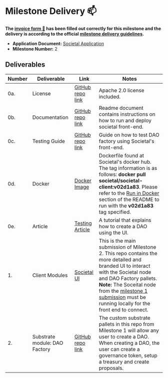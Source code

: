 # Milestone Delivery :mailbox:

**The [invoice form :pencil:](https://docs.google.com/forms/d/e/1FAIpQLSfmNYaoCgrxyhzgoKQ0ynQvnNRoTmgApz9NrMp-hd8mhIiO0A/viewform) has been filled out correctly for this milestone and the delivery is according to the official [milestone delivery guidelines](https://github.com/w3f/Grants-Program/blob/master/docs/milestone-deliverables-guidelines.md).**  



* **Application Document:** [Societal Application](https://github.com/w3f/Grants-Program/blob/master/applications/Societal.md) 
* **Milestone Number:** 2



## Deliverables


| Number | Deliverable | Link | Notes |
| ------------- | ------------- | ------------- |------------- |
| 0a. | License |[GitHub repo link](https://github.com/sctllabs/societal-grant-submission-2/blob/main/LICENSE)| Apache 2.0 license included. |
| 0b. | Documentation |[GitHub repo link](https://github.com/sctllabs/societal-grant-submission-2/blob/main/README.md) | Readme document contains instructions on how to run and deploy societal front-end. |
| 0c. | Testing Guide |[GitHub repo link](https://github.com/sctllabs/societal-grant-submission-2/blob/main/docs/TestingGuide.md)| Guide on how to test DAO factory using Societal's front-end. |
| 0d. | Docker |[Docker Image](https://hub.docker.com/layers/societal/societal-client/v02d1a83/images/sha256-4c19217fad0a973980de9b9de5aa667beaa4a69452bbe6c4edcd0e0212500bac?context=explore)| Dockerfile found at Societal's docker hub. The tag information is as follows: **docker pull societal/societal-client:v02d1a83**. Please refer to the [Run in Docker](https://github.com/sctllabs/societal-grant-submission-2#run-in-docker) section of the README to run with the **v02d1a83** tag specified. |
| 0e. | Article |[Testing Article](https://github.com/sctllabs/societal-grant-submission-2/blob/main/docs/TestingGuide.md) |A tutorial that explains how to create a DAO using the UI. |
| 1. | Client Modules | [Societal UI](https://github.com/sctllabs/societal-grant-submission-2) | This is the main submission of Milestone 2. This repo contains the more detailed and branded UI to interact with the Societal node and DAO Factory pallets.  **Note:** The Soceital node from the [milestone 1 submission](https://github.com/sctllabs/societal-grant-submission) must be running locally for the front end to connect. |
| 2. | Substrate module: DAO Factory |[GitHub repo link](https://github.com/sctllabs/societal-grant-submission) | The custom substrate pallets in this repo from Milestone 1 will allow any user to create a DAO. When creating a DAO, the user can create a governance token, setup a treasury and create proposals.  |  


